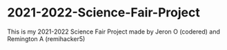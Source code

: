 # 2021-2022-Science-Fair-Project
This is my 2021-2022 Science Fair Project  made by Jeron O (codered) and Remington A (remihacker5)
